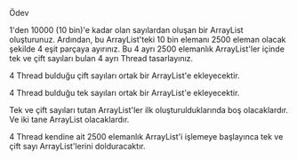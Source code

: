 Ödev


1'den 10000 (10 bin)'e kadar olan sayılardan oluşan bir ArrayList oluşturunuz. Ardından, bu ArrayList'teki 10 bin elemanı 2500 eleman olacak şekilde 4 eşit parçaya ayırınız. Bu 4 ayrı 2500 elemanlık ArrayList'ler içinde tek ve çift sayıları bulan 4 ayrı Thread tasarlayınız.



4 Thread bulduğu çift sayıları ortak bir ArrayList'e ekleyecektir.


4 Thread bulduğu tek sayıları ortak bir ArrayList'e ekleyecektir.


Tek ve çift sayıları tutan ArrayList'ler ilk oluşturulduklarında boş olacaklardır. Ve iki tane ArrayList olacaklardır.


4 Thread kendine ait 2500 elemanlık ArrayList'i işlemeye başlayınca tek ve çift sayı ArrayList'lerini dolduracaktır.